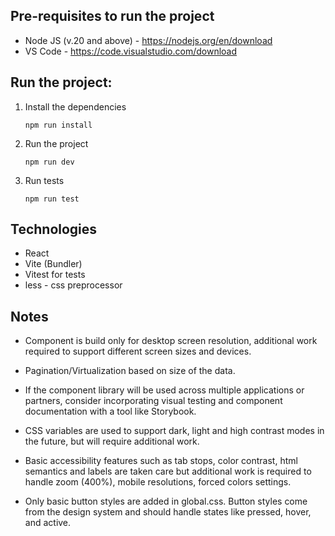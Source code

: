 ## Pre-requisites to run the project

- Node JS (v.20 and above) - https://nodejs.org/en/download
- VS Code - https://code.visualstudio.com/download

## Run the project:

1. Install the dependencies

   ```
   npm run install
   ```

1. Run the project

   ```
   npm run dev
   ```

1. Run tests
   ```
   npm run test
   ```

## Technologies

- React
- Vite (Bundler)
- Vitest for tests
- less - css preprocessor

## Notes

- Component is build only for desktop screen resolution, additional work required to support different screen sizes and devices.

- Pagination/Virtualization based on size of the data.

- If the component library will be used across multiple applications or partners, consider incorporating visual testing and component documentation with a tool like Storybook.

- CSS variables are used to support dark, light and high contrast modes in the future, but will require additional work.

- Basic accessibility features such as tab stops, color contrast, html semantics and labels are taken care but additional work is required to handle zoom (400%), mobile resolutions, forced colors settings.

- Only basic button styles are added in global.css. Button styles come from the design system and should handle states like pressed, hover, and active.
